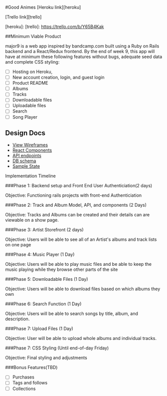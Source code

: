 #Good Animes
[Heroku link][heroku]

[Trello link][trello]

[heroku]:
[trello]: https://trello.com/b/Y65B4Kak

##Minimum Viable Product

major9 is a web app inspired by bandcamp.com built using a Ruby on Rails backend and a React/Redux frontend. By the end of week 9, this app will have at minimum these following features without bugs, adequate seed data and complete CSS styling:

- [ ] Hosting on Heroku,
- [ ] New account creation, login, and guest login
- [ ] Product README
- [ ] Albums
- [ ] Tracks
- [ ] Downloadable files
- [ ] Uploadable files
- [ ] Search
- [ ] Song Player

## Design Docs
* [View Wireframes][wireframes]
* [React Components][components]
* [API endpoints][api-endpoints]
* [DB schema][schema]
* [Sample State][sample-state]

[wireframes]: /docs/wireframes
[components]: /docs/Component-Hierarchy.md
[sample-state]: /docs/sample-state.md
[api-endpoints]: /docs/api-endpoints.md
[schema]: /docs/schema.md




Implementation Timeline

###Phase 1: Backend setup and Front End User Authenticiation(2 days)

Objective: Functioning rails projects with front-end Authenticiation

###Phase 2: Track and Album Model, API, and components (2 Days)

Objective: Tracks and Albums can be created and their details can are viewable on a show page.

###Phase 3: Artist Storefront (2 days)

Objective: Users will be able to see all of an Artist's albums and track lists on one page

###Phase 4: Music Player (1 Day)

Objective: Users will be able to play music files and be able to keep the music playing while they browse other parts of the site

###Phase 5: Downloadable Files (1 Day)

Objective: Users will be able to download files based on which albums they own

###Phase 6: Search Function (1 Day)

Objective: Users will be able to search songs by title, album, and description.

###Phase 7: Upload Files (1 Day)

Objective: User will be able to upload whole albums and individual tracks.

###Phase 7: CSS Styling (Until end-of-day Friday)

Objective: Final styling and adjustments

###Bonus Features(TBD)
- [ ] Purchases
- [ ] Tags and follows
- [ ] Collections
